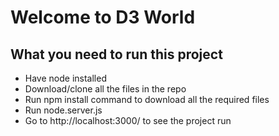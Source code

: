 # Welcome to D3 World

## What you need to run this project

* Have node installed
* Download/clone all the files in the repo
* Run npm install command to download all the required files
* Run node.server.js
* Go to http://localhost:3000/ to see the project run 


